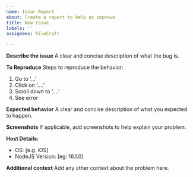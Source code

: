 ```yaml
---
name: Issur Report
about: Create a report to help us improve
title: New Issue
labels: ''
assignees: RileCraft

---
```


**Describe the issue**
A clear and concise description of what the bug is.

**To Reproduce**
Steps to reproduce the behavior:
1. Go to '...'
2. Click on '....'
3. Scroll down to '....'
4. See error

**Expected behavior**
A clear and concise description of what you expected to happen.

**Screenshots**
If applicable, add screenshots to help explain your problem.

**Host Details:**
 - OS: [e.g. iOS]
 - NodeJS Version: [eg: 16.1.0]

**Additional context**
Add any other context about the problem here.

